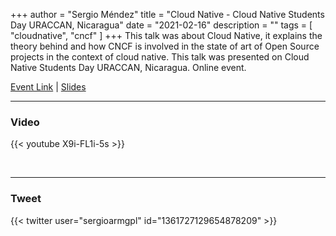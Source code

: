 +++
author = "Sergio Méndez"
title = "Cloud Native - Cloud Native Students Day URACCAN, Nicaragua"
date = "2021-02-16"
description = ""
tags = [
    "cloudnative",
    "cncf"
]
+++
This talk was about Cloud Native, it explains the theory behind and how CNCF is involved in the state of art of Open Source projects in the context of cloud native. This talk was presented on Cloud Native Students Day URACCAN, Nicaragua. Online event.

[Event Link](https://community.cncf.io/e/m6fd36) | 
[Slides](https://docs.google.com/presentation/d/1mnumqFyny2gJPrmWWANevJLb14QYBI_JciVQkaqXK2o/edit?usp=sharing)
<!--more-->
---

### Video

{{< youtube X9i-FL1i-5s >}}

<br>

---

### Tweet

{{< twitter user="sergioarmgpl" id="1361727129654878209" >}}

<br>
